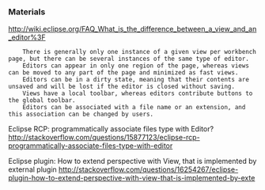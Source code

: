 

### Materials

http://wiki.eclipse.org/FAQ_What_is_the_difference_between_a_view_and_an_editor%3F



        There is generally only one instance of a given view per workbench page, but there can be several instances of the same type of editor.
        Editors can appear in only one region of the page, whereas views can be moved to any part of the page and minimized as fast views.
        Editors can be in a dirty state, meaning that their contents are unsaved and will be lost if the editor is closed without saving.
        Views have a local toolbar, whereas editors contribute buttons to the global toolbar.
        Editors can be associated with a file name or an extension, and this association can be changed by users.


Eclipse RCP: programmatically associate files type with Editor?
http://stackoverflow.com/questions/15877123/eclipse-rcp-programmatically-associate-files-type-with-editor

Eclipse plugin: How to extend perspective with View, that is implemented by external plugin
http://stackoverflow.com/questions/16254267/eclipse-plugin-how-to-extend-perspective-with-view-that-is-implemented-by-exte